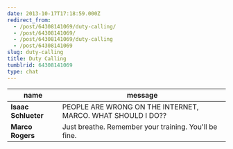 ```yaml
---
date: 2013-10-17T17:18:59.000Z
redirect_from:
  - /post/64308141069/duty-calling/
  - /post/64308141069/
  - /post/64308141069/duty-calling
  - /post/64308141069
slug: duty-calling
title: Duty Calling
tumblrid: 64308141069
type: chat
---
```

|name|message|
|-----|-----|
| **Isaac Schlueter** | PEOPLE ARE WRONG ON THE INTERNET, MARCO.  WHAT SHOULD I DO?? |
| **Marco Rogers** | Just breathe. Remember your training. You'll be fine. |
